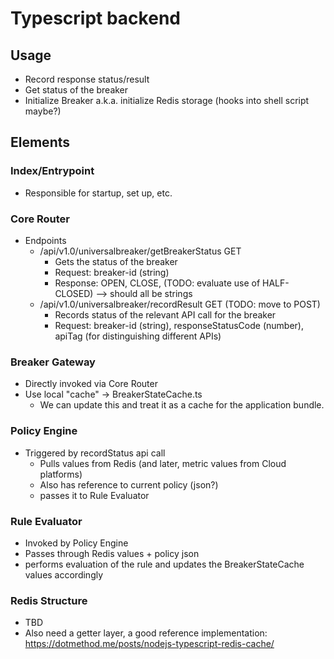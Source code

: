 # Typescript backend
## Usage
* Record response status/result
* Get status of the breaker
* Initialize Breaker a.k.a. initialize Redis storage (hooks into shell script maybe?)

## Elements
### Index/Entrypoint
* Responsible for startup, set up, etc.

### Core Router
* Endpoints
  * /api/v1.0/universalbreaker/getBreakerStatus GET
    * Gets the status of the breaker
    * Request: breaker-id (string)
    * Response: OPEN, CLOSE, (TODO: evaluate use of HALF-CLOSED) --> should all be strings
  * /api/v1.0/universalbreaker/recordResult GET (TODO: move to POST)
    * Records status of the relevant API call for the breaker
    * Request: breaker-id (string), responseStatusCode (number), apiTag (for distinguishing different APIs)

### Breaker Gateway
* Directly invoked via Core Router
* Use local "cache" -> BreakerStateCache.ts
  * We can update this and treat it as a cache for the application bundle. 

### Policy Engine
* Triggered by recordStatus api call 
  * Pulls values from Redis (and later, metric values from Cloud platforms)
  * Also has reference to current policy (json?)
  * passes it to Rule Evaluator

### Rule Evaluator
* Invoked by Policy Engine
* Passes through Redis values + policy json
* performs evaluation of the rule and updates the BreakerStateCache values accordingly

### Redis Structure
* TBD
* Also need a getter layer, a good reference implementation: https://dotmethod.me/posts/nodejs-typescript-redis-cache/